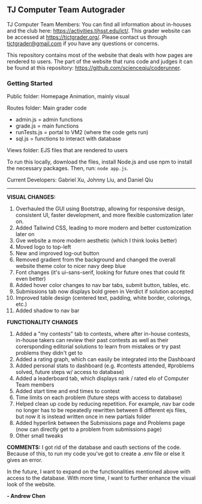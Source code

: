 ## TJ Computer Team Autograder

TJ Computer Team Members: You can find all information about in-houses and the club here: https://activities.tjhsst.edu/ict/.
This grader website can be accessed at https://tjctgrader.org/.
Please contact us through tjctgrader@gmail.com if you have any questions or concerns.

This repository contains most of the website that deals with how pages are rendered to users. The part of the website that runs code and judges it can be found at this repository: https://github.com/scienceqiu/coderunner.

### Getting Started

Public folder: Homepage Animation, mainly visual

Routes folder: Main grader code
- admin.js = admin functions
- grade.js = main functions
- runTests.js = portal to VM2 (where the code gets run)
- sql.js = functions to interact with database

Views folder: EJS files that are rendered to users

To run this locally, download the files, install Node.js and use npm to install the necessary packages. Then, run:
```node app.js```.

Current Developers: Gabriel Xu, Johnny Liu, and Daniel Qiu

-------------------------------------------------------------

**VISUAL CHANGES:**
1) Overhauled the GUI using Bootstrap, allowing for responsive design, consistent UI, faster development, and more flexible customization later on.
2) Added Tailwind CSS, leading to more modern and better customization later on
3) Gve website a more modern aesthetic (which I think looks better)
4) Moved logo to top-left
5) New and improved log-out button
7) Removed gradient from the background and changed the overall website theme color to nicer navy deep blue
9) Font changes (it's ui-sans-serif, looking for future ones that could fit even better)
11) Added hover color changes to nav bar tabs, submit button, tables, etc.
12) Submissions tab now displays bold green in Verdict if solution accepted
13) Improved table design (centered text, padding, white border, colorings, etc.)
14) Added shadow to nav bar 

**FUNCTIONALITY CHANGES**

1) Added a "my contests" tab to contests, where after in-house contests, in-house takers can review their past contests as well as their corersponding editorial solutions to learn from mistakes or try past problems they didn't get to
2) Added a rating graph, which can easily be integrated into the Dashboard
3) Added personal stats to dashboard (e.g. #contests attended, #problems solved, future steps w/ access to database)
4) Added a leaderboard tab, which displays rank / rated elo of Computer Team members
6) Added start time and end times to contest
7) Time limits on each problem (future steps with access to database)
8) Helped clean up code by reducing repetition. For example, nav bar code no longer has to be repeatedly rewritten between 8 different ejs files, but now  it is instead written once in new partials folder
9) Added hyperlink between the Submissions page and Problems page (now can directly get to a problem from submissions page)
10) Other small tweaks


**COMMENTS:**
I got rid of the database and oauth sections of the code. Because of this, to run my code you've got to create a .env file or else it gives an error.

In the future, I want to expand on the functionalities mentioned above with access to the database. With more time, I want to further enhance the visual look of the website. 

**- Andrew Chen**

